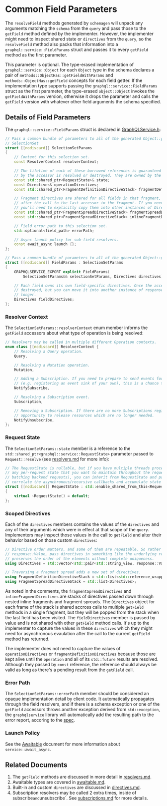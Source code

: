# Common Field Parameters

The `resolveField` methods generated by `schemagen` will unpack any arguments
matching the `schema` from the `query` and pass those to the `getField` method
defined by the implementer. However, the implementer might need to inspect
shared state or `directives` from the `query`, so the `resolveField` method
also packs that information into a `graphql::service::FieldParams` struct and
passes it to every `getField` method as the first parameter.

This parameter is optional. The type-erased implementation of `graphql::service::Object`
for each `Object` type in the schema declares a pair of `methods::ObjectHas::getFieldWithParams`
and `methods::ObjectHas::getField` concepts for each field getter. If the implementation
type supports passing the `graphql::service::FieldParams` struct as the first parameter,
the type-erased `object::Object` invokes the `getFieldWithParams` version, otherwise it
drops the parameter and calls the `getField` version with whatever other field
arguments the schema specified.

## Details of Field Parameters

The `graphql::service::FieldParams` struct is declared in [GraphQLService.h](../include/graphqlservice/GraphQLService.h):
```cpp
// Pass a common bundle of parameters to all of the generated Object::getField accessors in a
// SelectionSet
struct [[nodiscard]] SelectionSetParams
{
	// Context for this selection set.
	const ResolverContext resolverContext;

	// The lifetime of each of these borrowed references is guaranteed until the future returned
	// by the accessor is resolved or destroyed. They are owned by the OperationData shared pointer.
	const std::shared_ptr<RequestState>& state;
	const Directives& operationDirectives;
	const std::shared_ptr<FragmentDefinitionDirectiveStack> fragmentDefinitionDirectives;

	// Fragment directives are shared for all fields in that fragment, but they aren't kept alive
	// after the call to the last accessor in the fragment. If you need to keep them alive longer,
	// you'll need to explicitly copy them into other instances of Directives.
	const std::shared_ptr<FragmentSpreadDirectiveStack> fragmentSpreadDirectives;
	const std::shared_ptr<FragmentSpreadDirectiveStack> inlineFragmentDirectives;

	// Field error path to this selection set.
	std::optional<field_path> errorPath;

	// Async launch policy for sub-field resolvers.
	const await_async launch {};
};

// Pass a common bundle of parameters to all of the generated Object::getField accessors.
struct [[nodiscard]] FieldParams : SelectionSetParams
{
	GRAPHQLSERVICE_EXPORT explicit FieldParams(
		SelectionSetParams&& selectionSetParams, Directives directives);

	// Each field owns its own field-specific directives. Once the accessor returns it will be
	// destroyed, but you can move it into another instance of response::Value to keep it alive
	// longer.
	Directives fieldDirectives;
};
```

### Resolver Context

The `SelectionSetParams::resolverContext` enum member informs the `getField`
accessors about what type of operation is being resolved:
```cpp
// Resolvers may be called in multiple different Operation contexts.
enum class [[nodiscard]] ResolverContext {
	// Resolving a Query operation.
	Query,

	// Resolving a Mutation operation.
	Mutation,

	// Adding a Subscription. If you need to prepare to send events for this Subsciption
	// (e.g. registering an event sink of your own), this is a chance to do that.
	NotifySubscribe,

	// Resolving a Subscription event.
	Subscription,

	// Removing a Subscription. If there are no more Subscriptions registered this is an
	// opportunity to release resources which are no longer needed.
	NotifyUnsubscribe,
};
```

### Request State

The `SelectionSetParams::state` member is a reference to the
`std::shared_ptr<graphql::service::RequestState>` parameter passed to
`Request::resolve` (see [resolvers.md](./resolvers.md) for more info):
```cpp
// The RequestState is nullable, but if you have multiple threads processing requests and there's
// any per-request state that you want to maintain throughout the request (e.g. optimizing or
// batching backend requests), you can inherit from RequestState and pass it to Request::resolve to
// correlate the asynchronous/recursive callbacks and accumulate state in it.
struct [[nodiscard]] RequestState : std::enable_shared_from_this<RequestState>
{
	virtual ~RequestState() = default;
};
```

### Scoped Directives

Each of the `directives` members contains the values of the `directives` and
any of their arguments which were in effect at that scope of the `query`.
Implementers may inspect those values in the call to `getField` and alter their
behavior based on those custom `directives`:
```cpp
// Directive order matters, and some of them are repeatable. So rather than passing them in a
// response::Value, pass directives in something like the underlying response::MapType which
// preserves the order of the elements without complete uniqueness.
using Directives = std::vector<std::pair<std::string_view, response::Value>>;

// Traversing a fragment spread adds a new set of directives.
using FragmentDefinitionDirectiveStack = std::list<std::reference_wrapper<const Directives>>;
using FragmentSpreadDirectiveStack = std::list<Directives>;
```

As noted in the comments, the `fragmentSpreadDirectives` and
`inlineFragmentDirectives` are stacks of directives passed down through nested
inline fragments and fragment spreads. The `Directives` object for each frame of
the stack is shared accross calls to multiple `getField` methods in a single fragment,
but they will be popped from the stack when the last field has been visited. The
`fieldDirectives` member is passed by value and is not shared with other `getField`
method calls. It's up to the implementer to capture the values in these `directives`
which they might need for asynchronous evaulation after the call to the current
`getField` method has returned.

The implementer does not need to capture the values of `operationDirectives`
or `fragmentDefinitionDirectives` because those are kept alive until the
`operation` and all of its `std::future` results are resolved. Although they
passed by `const` reference, the reference should always be valid as long as
there's a pending result from the `getField` call.

### Error Path

The `SelectionSetParams::errorPath` member should be considered an opaque
implementation detail by client code. It automatically propagates through the
field resolvers, and if there is a schema exception or one of the `getField`
accessors throws another exception derived from `std::exception`, the
`graphqlservice` library will automatically add the resulting path to the error
report, accoring to the [spec](https://spec.graphql.org/October2021/#sec-Errors).

### Launch Policy

See the [Awaitable](./awaitable.md) document for more information about
`service::await_async`.

## Related Documents

1. The `getField` methods are discussed in more detail in [resolvers.md](./resolvers.md).
2. Awaitable types are covered in [awaitable.md](./awaitable.md).
3. Built-in and custom `directives` are discussed in [directives.md](./directives.md).
4. Subscription resolvers may be called 2 extra times, inside of subscribe` and `unsubscribe`.
See [subscriptions.md](./subscriptions.md) for more details.